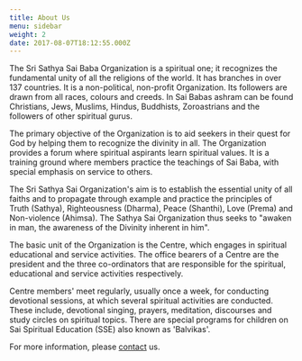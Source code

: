 ```yaml
---
title: About Us
menu: sidebar
weight: 2
date: 2017-08-07T18:12:55.000Z
---
```

The Sri Sathya Sai Baba Organization is a spiritual one; it recognizes the fundamental unity of all the religions of the world. It has branches in over 137 countries. It is a non-political, non-profit Organization. Its followers are drawn from all races, colours and creeds. In Sai Babas ashram can be found Christians, Jews, Muslims, Hindus, Buddhists, Zoroastrians and the followers of other spiritual gurus.

The primary objective of the Organization is to aid seekers in their quest for God by helping them to recognize the divinity in all. The Organization provides a forum where spiritual aspirants learn spiritual values. It is a training ground where members practice the teachings of Sai Baba, with special emphasis on service to others.

The Sri Sathya Sai Organization's aim is to establish the essential unity of all faiths and to propagate through example and practice the principles of Truth (Sathya), Righteousness (Dharma), Peace (Shanthi), Love (Prema) and Non-violence (Ahimsa). The Sathya Sai Organization thus seeks to "awaken in man, the awareness of the Divinity inherent in him".

The basic unit of the Organization is the Centre, which engages in spiritual educational and service activities. The office bearers of a Centre are the president and the three co-ordinators that are responsible for the spiritual, educational and service activities respectively.

Centre members' meet regularly, usually once a week, for conducting devotional sessions, at which several spiritual activities are conducted. These include, devotional singing, prayers, meditation, discourses and study circles on spiritual topics. There are special programs for children on Sai Spiritual Education (SSE)  also known as 'Balvikas'.

For more information, please [contact](#) us.

